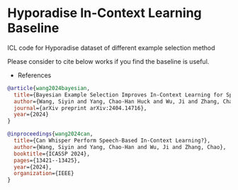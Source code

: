 # Hyporadise In-Context Learning Baseline
ICL code for Hyporadise dataset of different example selection method


Please consider to cite below works if you find the baseline is useful.
- References

```bib
@article{wang2024bayesian,
  title={Bayesian Example Selection Improves In-Context Learning for Speech, Text, and Visual Modalities},
  author={Wang, Siyin and Yang, Chao-Han Huck and Wu, Ji and Zhang, Chao},
  journal={arXiv preprint arXiv:2404.14716},
  year={2024}
}

@inproceedings{wang2024can,
  title={Can Whisper Perform Speech-Based In-Context Learning?},
  author={Wang, Siyin and Yang, Chao-Han and Wu, Ji and Zhang, Chao},
  booktitle={ICASSP 2024},
  pages={13421--13425},
  year={2024},
  organization={IEEE}
}
```
